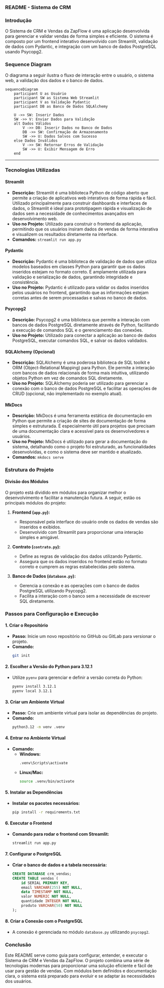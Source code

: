 ### **README - Sistema de CRM**
### **Introdução**

O Sistema de CRM e Vendas da ZapFlow é uma aplicação desenvolvida para gerenciar e validar vendas de forma simples e eficiente. O sistema é composto por um frontend interativo desenvolvido com Streamlit, validação de dados com Pydantic, e integração com um banco de dados PostgreSQL usando Psycopg2.

### **Sequence Diagram**

O diagrama a seguir ilustra o fluxo de interação entre o usuário, o sistema web, a validação dos dados e o banco de dados.

```mermaid
sequenceDiagram
    participant U as Usuário
    participant SW as Sistema Web Streamlit
    participant V as Validação Pydantic
    participant DB as Banco de Dados SQLAlchemy
    
    U ->> SW: Inserir Dados
    SW ->> V: Enviar Dados para Validação
    alt Dados Válidos
        V ->> DB: Inserir Dados no Banco de Dados
        DB ->> SW: Confirmação de Armazenamento
        SW ->> U: Dados Salvos com Sucesso
    else Dados Inválidos
        V ->> SW: Retornar Erros de Validação
        SW ->> U: Exibir Mensagem de Erro
    end
```
---

### **Tecnologias Utilizadas**

#### **Streamlit**

- **Descrição:** Streamlit é uma biblioteca Python de código aberto que permite a criação de aplicativos web interativos de forma rápida e fácil. Utilizado principalmente para construir dashboards e interfaces de dados, o Streamlit é ideal para prototipagem rápida e visualização de dados sem a necessidade de conhecimentos avançados em desenvolvimento web.
- **Uso no Projeto:** Utilizado para construir o frontend da aplicação, permitindo que os usuários insiram dados de vendas de forma interativa e visualizem os resultados diretamente na interface.
- **Comandos:** `streamlit run app.py`

#### **Pydantic**

- **Descrição:** Pydantic é uma biblioteca de validação de dados que utiliza modelos baseados em classes Python para garantir que os dados inseridos estejam no formato correto. É amplamente utilizada para validação e serialização de dados, garantindo integridade e consistência.
- **Uso no Projeto:** Pydantic é utilizado para validar os dados inseridos pelos usuários no frontend, garantindo que as informações estejam corretas antes de serem processadas e salvas no banco de dados.

#### **Psycopg2**

- **Descrição:** Psycopg2 é uma biblioteca que permite a interação com bancos de dados PostgreSQL diretamente através de Python, facilitando a execução de comandos SQL e o gerenciamento das conexões.
- **Uso no Projeto:** Utilizado para conectar a aplicação ao banco de dados PostgreSQL, executar comandos SQL, e salvar os dados validados.

#### **SQLAlchemy (Opcional)**

- **Descrição:** SQLAlchemy é uma poderosa biblioteca de SQL toolkit e ORM (Object-Relational Mapping) para Python. Ele permite a interação com bancos de dados relacionais de forma mais intuitiva, utilizando objetos Python em vez de comandos SQL diretamente.
- **Uso no Projeto:** SQLAlchemy poderia ser utilizado para gerenciar a conexão com o banco de dados PostgreSQL e facilitar as operações de CRUD (opcional, não implementado no exemplo atual).

#### **MkDocs**

- **Descrição:** MkDocs é uma ferramenta estática de documentação em Python que permite a criação de sites de documentação de forma simples e estruturada. É especialmente útil para projetos que precisam de uma documentação clara e acessível para os desenvolvedores e usuários.
- **Uso no Projeto:** MkDocs é utilizado para gerar a documentação do sistema, detalhando como o projeto foi estruturado, as funcionalidades desenvolvidas, e como o sistema deve ser mantido e atualizado.
- **Comandos:** `mkdocs serve`


### **Estrutura do Projeto**

#### **Divisão dos Módulos**

O projeto está dividido em módulos para organizar melhor o desenvolvimento e facilitar a manutenção futura. A seguir, estão os principais módulos do projeto:

1. **Frontend (`app.py`):**
   - Responsável pela interface do usuário onde os dados de vendas são inseridos e exibidos.
   - Desenvolvido com Streamlit para proporcionar uma interação simples e amigável.

2. **Contrato (`contrato.py`):**
   - Define as regras de validação dos dados utilizando Pydantic.
   - Assegura que os dados inseridos no frontend estão no formato correto e cumprem as regras estabelecidas pelo sistema.

3. **Banco de Dados (`database.py`):**
   - Gerencia a conexão e as operações com o banco de dados PostgreSQL utilizando Psycopg2.
   - Facilita a interação com o banco sem a necessidade de escrever SQL diretamente.

### **Passos para Configuração e Execução**

#### **1. Criar o Repositório**

- **Passo:** Inicie um novo repositório no GitHub ou GitLab para versionar o projeto.
- **Comando:**
  ```bash
  git init
  ```

#### **2. Escolher a Versão do Python para 3.12.1**

- Utilize `pyenv` para gerenciar e definir a versão correta do Python:
  ```bash
  pyenv install 3.12.1
  pyenv local 3.12.1
  ```

#### **3. Criar um Ambiente Virtual**

- **Passo:** Crie um ambiente virtual para isolar as dependências do projeto.
- **Comando:**
  ```bash
  python3.12 -m venv .venv
  ```

#### **4. Entrar no Ambiente Virtual**

- **Comando:**
  - **Windows:**
    ```bash
    .venv\Scripts\activate
    ```
  - **Linux/Mac:**
    ```bash
    source .venv/bin/activate
    ```

#### **5. Instalar as Dependências**

- **Instalar os pacotes necessários:**
  ```bash
  pip install -r requirements.txt
  ```

#### **6. Executar o Frontend**

- **Comando para rodar o frontend com Streamlit:**
  ```bash
  streamlit run app.py
  ```

#### **7. Configurar o PostgreSQL**

- **Criar o banco de dados e a tabela necessária:**
  ```sql
  CREATE DATABASE crm_vendas;
  CREATE TABLE vendas (
      id SERIAL PRIMARY KEY,
      email VARCHAR(255) NOT NULL,
      data TIMESTAMP NOT NULL,
      valor NUMERIC NOT NULL,
      quantidade INTEGER NOT NULL,
      produto VARCHAR(50) NOT NULL
  );
  ```

#### **8. Criar a Conexão com o PostgreSQL**

- A conexão é gerenciada no módulo `database.py` utilizando `psycopg2`.

### **Conclusão**

Este README serve como guia para configurar, entender, e executar o Sistema de CRM e Vendas da ZapFlow. O projeto combina uma série de tecnologias modernas para proporcionar uma solução eficiente e fácil de usar para gestão de vendas. Com módulos bem definidos e documentação clara, o sistema está preparado para evoluir e se adaptar às necessidades dos usuários.